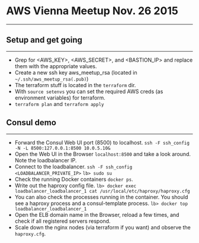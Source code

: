 # AWS Vienna Meetup Nov. 26 2015
---

## Setup and get going
---
* Grep for \<AWS_KEY\>, \<AWS_SECRET\>, and \<BASTION_IP\> and replace them with the appropriate values.
* Create a new ssh key aws_meetup_rsa (located in `~/.ssh/aws_meetup_rsa(.pub)`)
* The terraform stuff is located in the `terraform` dir.
* With `source setenvs` you can set the required AWS creds (as environment variables) for terraform.
* `terraform plan` and `terraform apply`

## Consul demo
---
* Forward the Consul Web UI port (8500) to localhost.
`ssh -F ssh_config -N -L 8500:127.0.0.1:8500 10.0.5.10&`
* Open the Web UI in the Browser `localhost:8500` and take a look around. Note the loadbalancer IP.
* Connect to the loadbalancer.
`ssh -F ssh_config <LOADBALANCER_PRIVATE_IP>`
`lb> sudo su`
* Check the running Docker containers `docker ps`.
* Write out the haproxy config file.
`lb> docker exec loadbalancer_loadbalancer_1 cat /usr/local/etc/haproxy/haproxy.cfg`
* You can also check the processes running in the container. You should see a haproxy process and a consul-template process.
`lb> docker top loadbalancer_loadbalancer_1`
* Open the ELB domain name in the Browser, reload a few times, and check if all registered servers respond.
* Scale down the nginx nodes (via terraform if you want) and observe the `haproxy.cfg`.
